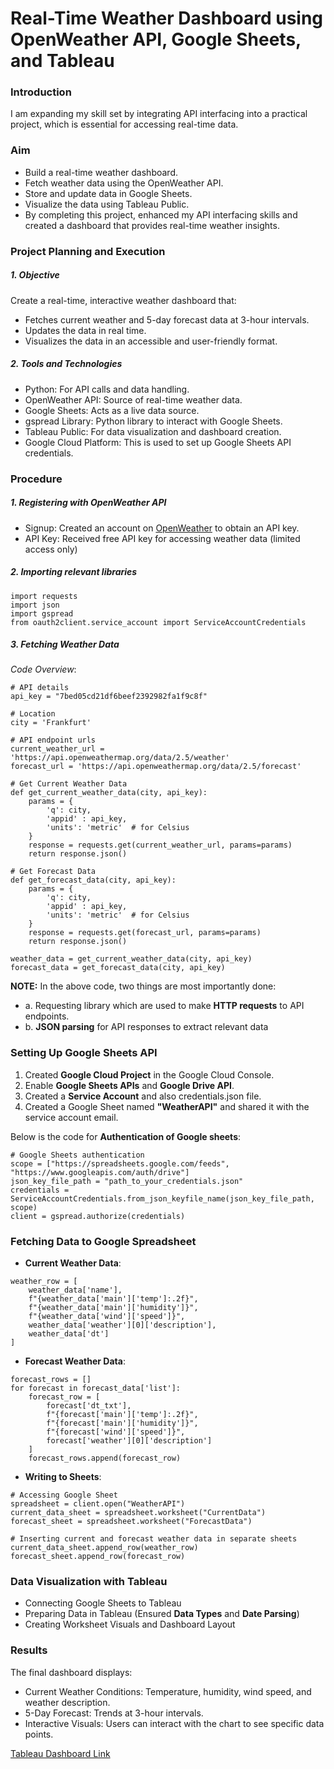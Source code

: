 # Real-Time Weather Dashboard using OpenWeather API, Google Sheets, and Tableau

### Introduction
I am expanding my skill set by integrating API interfacing into a practical project, which is essential for accessing real-time data.

### Aim

- Build a real-time weather dashboard.
- Fetch weather data using the OpenWeather API.
- Store and update data in Google Sheets.
- Visualize the data using Tableau Public.
- By completing this project, enhanced my API interfacing skills and created a dashboard that provides real-time weather insights.

### Project Planning and Execution

##### 1. Objective
Create a real-time, interactive weather dashboard that:

- Fetches current weather and 5-day forecast data at 3-hour intervals.
- Updates the data in real time.
- Visualizes the data in an accessible and user-friendly format.
  
##### 2. Tools and Technologies
- Python: For API calls and data handling.
- OpenWeather API: Source of real-time weather data.
- Google Sheets: Acts as a live data source.
- gspread Library: Python library to interact with Google Sheets.
- Tableau Public: For data visualization and dashboard creation.
- Google Cloud Platform: This is used to set up Google Sheets API credentials.

### Procedure
##### 1. Registering with OpenWeather API
- Signup: Created an account on [OpenWeather](https://openweathermap.org/) to obtain an API key.
- API Key: Received free API key for accessing weather data (limited access only)

##### 2. Importing relevant libraries

```
import requests
import json
import gspread
from oauth2client.service_account import ServiceAccountCredentials
```

##### 3. Fetching Weather Data
*Code Overview*:

```
# API details
api_key = "7bed05cd21df6beef2392982fa1f9c8f"

# Location
city = 'Frankfurt'

# API endpoint urls
current_weather_url = 'https://api.openweathermap.org/data/2.5/weather'
forecast_url = 'https://api.openweathermap.org/data/2.5/forecast'

# Get Current Weather Data
def get_current_weather_data(city, api_key):
    params = {
        'q': city,
        'appid' : api_key,
        'units': 'metric'  # for Celsius
    }
    response = requests.get(current_weather_url, params=params)
    return response.json()

# Get Forecast Data
def get_forecast_data(city, api_key):
    params = {
        'q': city,
        'appid' : api_key,
        'units': 'metric'  # for Celsius
    }
    response = requests.get(forecast_url, params=params)
    return response.json()

weather_data = get_current_weather_data(city, api_key)
forecast_data = get_forecast_data(city, api_key)
```

__NOTE:__ In the above code, two things are most importantly done:
- a. Requesting library which are used to make __HTTP requests__ to API endpoints.
- b. __JSON parsing__ for API responses to extract relevant data

### Setting Up Google Sheets API
1. Created **Google Cloud Project** in the Google Cloud Console.
2. Enable **Google Sheets APIs** and **Google Drive API**.
3. Created a **Service Account** and also credentials.json file.
4. Created a Google Sheet named **"WeatherAPI"** and shared it with the service account email.

Below is the code for **Authentication of Google sheets**:
```
# Google Sheets authentication
scope = ["https://spreadsheets.google.com/feeds", "https://www.googleapis.com/auth/drive"]
json_key_file_path = "path_to_your_credentials.json"
credentials = ServiceAccountCredentials.from_json_keyfile_name(json_key_file_path, scope)
client = gspread.authorize(credentials)
```

### Fetching Data to Google Spreadsheet

- __Current Weather Data__:
```
weather_row = [
    weather_data['name'],
    f"{weather_data['main']['temp']:.2f}",  
    f"{weather_data['main']['humidity']}",   
    f"{weather_data['wind']['speed']}",   
    weather_data['weather'][0]['description'],
    weather_data['dt']
]
```

- __Forecast Weather Data__:
```
forecast_rows = []
for forecast in forecast_data['list']:
    forecast_row = [
        forecast['dt_txt'],
        f"{forecast['main']['temp']:.2f}",   
        f"{forecast['main']['humidity']}",    
        f"{forecast['wind']['speed']}",    
        forecast['weather'][0]['description']
    ]
    forecast_rows.append(forecast_row)
```

- __Writing to Sheets__:
```
# Accessing Google Sheet
spreadsheet = client.open("WeatherAPI")
current_data_sheet = spreadsheet.worksheet("CurrentData")
forecast_sheet = spreadsheet.worksheet("ForecastData")

# Inserting current and forecast weather data in separate sheets
current_data_sheet.append_row(weather_row)
forecast_sheet.append_row(forecast_row)
```

### Data Visualization with Tableau
- Connecting Google Sheets to Tableau
- Preparing Data in Tableau (Ensured **Data Types** and **Date Parsing**)
- Creating Worksheet Visuals and Dashboard Layout

### Results
The final dashboard displays:

- Current Weather Conditions: Temperature, humidity, wind speed, and weather description.
- 5-Day Forecast: Trends at 3-hour intervals.
- Interactive Visuals: Users can interact with the chart to see specific data points.



[Tableau Dashboard Link](https://public.tableau.com/app/profile/aishin.abdulla.yoosufali/viz/WeatherData_17256697822640/WeatherDashboard?publish=yes)
